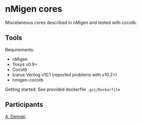 
# nMigen cores

Miscelaneous cores described in nMigen and tested with cocotb.

## Tools

Requirements:

* nMigen
* Yosys v0.9+
* Cocotb
* Icarus Verilog v10.1 (reported problems with v10.2+)
* nmigen-cocotb

Getting started: See provided dockerfile `.gci/Dockerfile`

## Participants

[A. Demski](https://github.com/andresdemski)